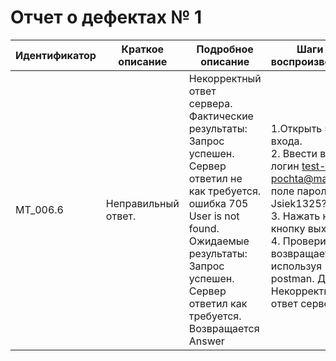# Отчет о дефектах № 1

| Идентификатор | Краткое описание | Подробное описание | Шаги по воспроизведению | Воспроизводимость | Важность |Срочность | Комментарий |
|---------------|------------------|--------------------|-------------------------|-------------------|----------|----------|-------------|
| MT_006.6      | Неправильный ответ. | Некорректный ответ сервера. Фактические результаты: Запрос успешен. Сервер ответил не как требуется. ошибка 705 User is not found. Ожидаемые результаты: Запрос успешен. Сервер ответил как требуется. Возвращается Answer<true>| <br> 1\.Открыть экран входа. <br>2\. Ввести в поле логин test-pochta@mail.ru и в поле пароль Jsiek1325?. <br>3\. Нажать на кнопку выход <br>4\. Проверить что возвращает метод используя postman. Дефект: Некорректный ответ сервера | всегда | незначительная | низкая | Дата: 28.11.2024  |

